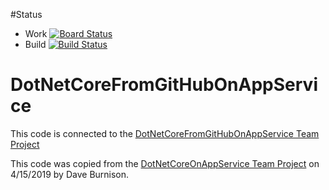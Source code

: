 #Status
 - Work [![Board Status](https://dev.azure.com/daveburnisonms/6cfa41cc-4d88-4212-a17d-f033f6e86c75/902807a9-04be-441a-ad8c-835798cc58ad/_apis/work/boardbadge/c5ca48b5-cc7e-4953-88c4-9c6ce77011c6)](https://dev.azure.com/daveburnisonms/6cfa41cc-4d88-4212-a17d-f033f6e86c75/_boards/board/t/902807a9-04be-441a-ad8c-835798cc58ad/Microsoft.RequirementCategory)
- Build [![Build Status](https://dev.azure.com/daveburnisonms/DotNetCoreFromGitHubOnAppService/_apis/build/status/DotNetCoreFromGitHubOnAppService%20-%20CI?branchName=master)](https://dev.azure.com/daveburnisonms/DotNetCoreFromGitHubOnAppService/_build/latest?definitionId=66&branchName=master)

# DotNetCoreFromGitHubOnAppService
This code is connected to the [DotNetCoreFromGitHubOnAppService Team Project](https://dev.azure.com/daveburnisonms/DotNetCoreFromGitHubOnAppService/_dashboards/dashboard/a1486d62-33e1-4707-8d18-25d6fc7ea218)

This code was copied from the [DotNetCoreOnAppService Team Project](https://dev.azure.com/daveburnisonms/_git/DotNetCoreFromGitHubOnAppService) on 4/15/2019 by Dave Burnison.
